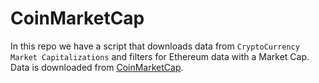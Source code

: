 # CoinMarketCap

In this repo we have a script that downloads data from `CryptoCurrency Market Capitalizations` and filters for Ethereum data with a Market Cap.
Data is downloaded from [CoinMarketCap](https://coinmarketcap.com/).